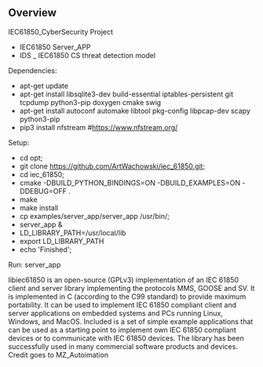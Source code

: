 ## Overview
IEC61850_CyberSecurity Project

- IEC61850 Server_APP 
- IDS _  IEC61850 CS threat detection model

Dependencies:
- apt-get update
- apt-get install libsqlite3-dev build-essential iptables-persistent git tcpdump python3-pip doxygen cmake swig
- apt-get install autoconf automake libtool pkg-config libpcap-dev scapy python3-pip
- pip3 install nfstream  #https://www.nfstream.org/

Setup:
- cd opt;
- git clone https://github.com/ArtWachowski/iec_61850.git;
- cd iec_61850;
- cmake -DBUILD_PYTHON_BINDINGS=ON -DBUILD_EXAMPLES=ON -DDEBUG=OFF . 
- make 
- make install
- cp examples/server_app/server_app /usr/bin/;
- server_app &
- LD_LIBRARY_PATH=/usr/local/lib
- export LD_LIBRARY_PATH
- echo 'Finished';


Run:
server_app


libiec61850 is an open-source (GPLv3) implementation of an IEC 61850 client and server library implementing the protocols MMS, GOOSE and SV. 
It is implemented in C (according to the C99 standard) to provide maximum portability. 
It can be used to implement IEC 61850 compliant client and server applications on embedded systems and PCs running Linux, Windows, and MacOS. 
Included is a set of simple example applications that can be used as a starting point to implement own IEC 61850 compliant devices or to communicate with IEC 61850 devices. 
The library has been successfully used in many commercial software products and devices. Credit goes to MZ_Autoimation
